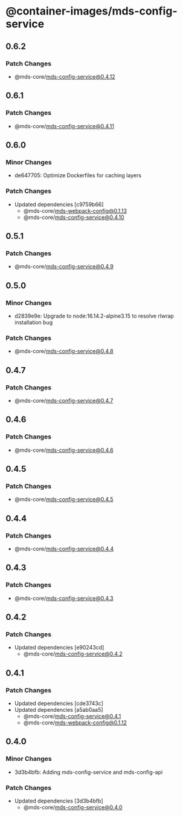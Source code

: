 # @container-images/mds-config-service

## 0.6.2

### Patch Changes

- @mds-core/mds-config-service@0.4.12

## 0.6.1

### Patch Changes

- @mds-core/mds-config-service@0.4.11

## 0.6.0

### Minor Changes

- de647705: Optimize Dockerfiles for caching layers

### Patch Changes

- Updated dependencies [c9759b66]
  - @mds-core/mds-webpack-config@0.1.13
  - @mds-core/mds-config-service@0.4.10

## 0.5.1

### Patch Changes

- @mds-core/mds-config-service@0.4.9

## 0.5.0

### Minor Changes

- d2839e9e: Upgrade to node:16.14.2-alpine3.15 to resolve rlwrap installation bug

### Patch Changes

- @mds-core/mds-config-service@0.4.8

## 0.4.7

### Patch Changes

- @mds-core/mds-config-service@0.4.7

## 0.4.6

### Patch Changes

- @mds-core/mds-config-service@0.4.6

## 0.4.5

### Patch Changes

- @mds-core/mds-config-service@0.4.5

## 0.4.4

### Patch Changes

- @mds-core/mds-config-service@0.4.4

## 0.4.3

### Patch Changes

- @mds-core/mds-config-service@0.4.3

## 0.4.2

### Patch Changes

- Updated dependencies [e90243cd]
  - @mds-core/mds-config-service@0.4.2

## 0.4.1

### Patch Changes

- Updated dependencies [cde3743c]
- Updated dependencies [a5ab0aa5]
  - @mds-core/mds-config-service@0.4.1
  - @mds-core/mds-webpack-config@0.1.12

## 0.4.0

### Minor Changes

- 3d3b4bfb: Adding mds-config-service and mds-config-api

### Patch Changes

- Updated dependencies [3d3b4bfb]
  - @mds-core/mds-config-service@0.4.0
